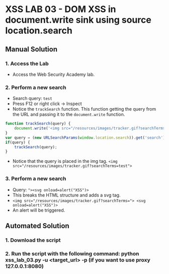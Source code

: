 # XSS LAB 03 -  DOM XSS in document.write sink using source location.search

## Manual Solution

### 1. Access the Lab
- Access the Web Security Academy lab.

### 2. Perform a new search
- Search query: `test`
- Press F12 or right click -> Inspect
- Notice the `trackSearch` function. This function getting the query from the URL and passing it to the `document.write` function.
```javascript
function trackSearch(query) {
    document.write('<img src="/resources/images/tracker.gif?searchTerms='+query+'">');
}
var query = (new URLSearchParams(window.location.search)).get('search');
if(query) {
    trackSearch(query);
}
```
- Notice that the query is placed in the img tag. `<img src="/resources/images/tracker.gif?searchTerms=test">`

### 3. Perform a new search
- Query: `"><svg onload=alert("XSS")>` 
- This breaks the HTML structure and adds a svg tag. 
- `<img src="/resources/images/tracker.gif?searchTerms="> <svg onload=alert("XSS")>`
- An alert will be triggered.



## Automated Solution

### 1. Download the script
### 2. Run the script with the following command: python xss_lab_03.py -u <target_url> -p (if you want to use proxy 127.0.0.1:8080)





